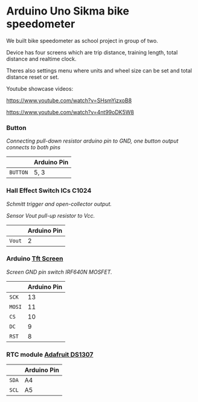 # Arduino Uno Sikma bike speedometer

We built bike speedometer as school project in group of two.

Device has four screens which are trip distance, training length, total distance and realtime clock.

Theres also settings menu where units and wheel size can be set and total distance reset or set.

Youtube showcase videos:

https://www.youtube.com/watch?v=SHsmYizxoB8

https://www.youtube.com/watch?v=4nt99oDK5W8

### Button
*Connecting pull-down resistor arduino pin to GND, one button output connects to both pins*

|   	| Arduino Pin 	|
| ---  	| ---  	|
| `BUTTON`| 5, 3 	|


### Hall Effect Switch ICs C1024 

*Schmitt trigger and open-collector output.*

*Sensor Vout pull-up resistor to Vcc.*

|   	| Arduino Pin 	|
| ---  	| ---   |
| `Vout` 	|  2 	|



### Arduino [Tft Screen](https://www.arduino.cc/en/Guide/TFT)

 *Screen GND pin switch IRF640N MOSFET.*

|   	| Arduino Pin 	|
| ---  	| ---       |
| `SCK` 		| 13   	|
| `MOSI`  	| 11    |
| `CS` 		  | 10    |
| `DC`    	| 9    	|
| `RST` 		| 8    	|

### RTC module [Adafruit DS1307](https://learn.adafruit.com/ds1307-real-time-clock-breakout-board-kit/arduino-library)

|   	| Arduino Pin 	|
| ---  	| ---   |
| `SDA` 	| A4   	|
| `SCL`  	| A5    |

